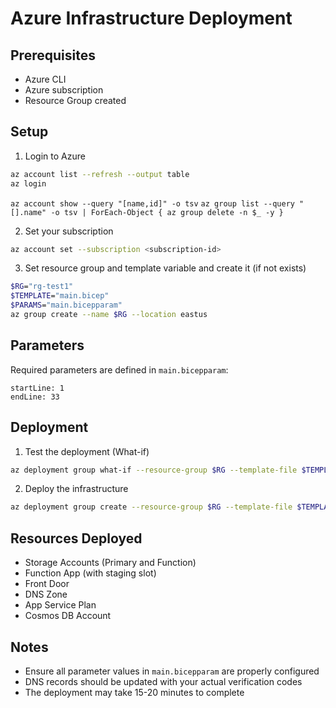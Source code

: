  # Azure Infrastructure Deployment

## Prerequisites
- Azure CLI
- Azure subscription
- Resource Group created

## Setup

1. Login to Azure
```bash
az account list --refresh --output table
az login
```
`az account show --query "[name,id]" -o tsv`
`az group list --query "[].name" -o tsv | ForEach-Object { az group delete -n $_ -y }`

2. Set your subscription
```bash
az account set --subscription <subscription-id>
```

3. Set resource group and template variable and create it (if not exists)
```bash
$RG="rg-test1"
$TEMPLATE="main.bicep"
$PARAMS="main.bicepparam"
az group create --name $RG --location eastus
```

## Parameters

Required parameters are defined in `main.bicepparam`:
```bicep:main.bicepparam
startLine: 1
endLine: 33
```

## Deployment

1. Test the deployment (What-if)
```bash
az deployment group what-if --resource-group $RG --template-file $TEMPLATE --parameters $PARAMS
```

2. Deploy the infrastructure
```bash
az deployment group create --resource-group $RG --template-file $TEMPLATE --parameters $PARAMS
```

## Resources Deployed
- Storage Accounts (Primary and Function)
- Function App (with staging slot)
- Front Door
- DNS Zone
- App Service Plan
- Cosmos DB Account

## Notes
- Ensure all parameter values in `main.bicepparam` are properly configured
- DNS records should be updated with your actual verification codes
- The deployment may take 15-20 minutes to complete